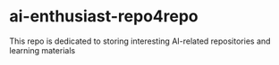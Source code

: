 # ai-enthusiast-repo4repo
This repo is dedicated to storing interesting AI-related repositories and learning materials

